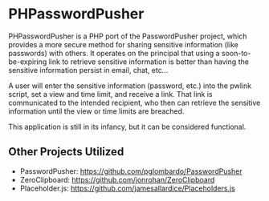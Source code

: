 PHPasswordPusher
================

PHPasswordPusher is a PHP port of the PasswordPusher project, which provides a
more secure method for sharing sensitive information (like passwords) with 
others. It operates on the principal that using a soon-to-be-expiring link to
retrieve sensitive information is better than having the sensitive 
information persist in email, chat, etc...

A user will enter the sensitive information (password, etc.) into the pwlink 
script, set a view and time limit, and receive a link. That link is 
communicated to the intended recipient, who then can retrieve the sensitive
information until the view or time limits are breached.

This application is still in its infancy, but it can be considered 
functional.


## Other Projects Utilized
* PasswordPusher: https://github.com/pglombardo/PasswordPusher
* ZeroClipboard: https://github.com/jonrohan/ZeroClipboard
* Placeholder.js: https://github.com/jamesallardice/Placeholders.js

